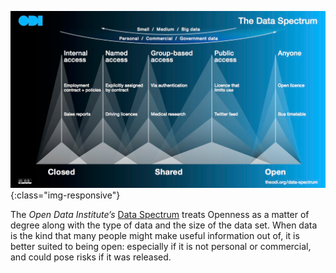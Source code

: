 ![The Data Spectrum](/images/data_spectrum.jpg){:class="img-responsive"}

The *Open Data Institute’s* [Data Spectrum](https://theodi.org/data-spectrum) treats Openness as a matter of degree along with the type of data and the size of the data set. When data is the kind that many people might make useful information out of, it is better suited to being open: especially if it is not personal or commercial, and could pose risks if it was released.
